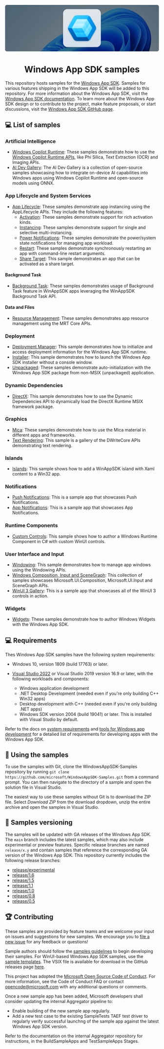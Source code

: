 <p align="center">
  <a href="https://aka.ms/winappsdk">
    <img src="./docs/images/header.png" alt="Windows App SDK Banner" />
  </a>
</p>

<h1 align="center">Windows App SDK samples</h1>


This repository hosts samples for the [Windows App SDK](https://github.com/microsoft/WindowsAppSDK). Samples for various features shipping in the Windows App SDK will be added to this repository. For more information about the Windows App SDK, visit the [Windows App SDK documentation](https://docs.microsoft.com/windows/apps/windows-app-sdk/). To learn more about the Windows App SDK design or to contribute to the project, make feature proposals, or start discussions, visit the [Windows App SDK GitHub page](https://github.com/microsoft/WindowsAppSDK).

## 💻 List of samples

### Artificial Intelligence
- [Windows Copilot Runtime](Samples/WindowsCopilotRuntime/): These samples demonstrate how to use the [Windows Copilot Runtime APIs](https://learn.microsoft.com/windows/ai/apis/), like Phi Silica, Text Extraction (OCR) and Imaging APIs.
- [AI Dev Gallery](https://github.com/microsoft/ai-dev-gallery): The AI Dev Gallery is a collection of open-source samples showcasing how to integrate on-device AI capabilities into Windows apps using Windows Copilot Runtime and open-source models using ONNX.

### App Lifecycle and System Services
- [App Lifecycle](Samples/AppLifecycle): These samples demonstrate app instancing using the AppLifecycle APIs. They include the following features:
    - [Activation](Samples/AppLifecycle/Activation): These samples demonstrate support for rich activation kinds.
    - [Instancing](Samples/AppLifecycle/Instancing): These samples demonstrate support for single and selective multi-instancing.
    - [Power Notifications](Samples/AppLifecycle/StateNotifications): These samples demonstrate the power/system state notifications for managing app workload.
    - [Restart](Samples/AppLifecycle/Restart): These samples demonstrate synchronously restarting an app with command-line restart arguments.
    - [Share Target](Samples\AppLifecycle\ShareTarget\WinUI-CS-ShareTargetSampleApp): This sample demonstrates an app that can be activated as a share target.

#### Background Task
- [Background Task](Samples/BackgroundTask): These samples demonstrates usage of Background Task feature in WinAppSDK apps leveraging the WinAppSDK Background Task API.

#### Data and Files
- [Resource Management](Samples/ResourceManagement): These samples demonstrates app resource management using the MRT Core APIs.

### Deployment
- [Deployment Manager](Samples/DeploymentManager): This sample demonstrates how to initialize and access deployment information for the Windows App SDK runtime.
- [Installer](Samples/Installer): This sample demonstrates how to launch the Windows App SDK installer without a console window.
- [Unpackaged](Samples/Unpackaged): These samples demonstrate auto-initialization with the Windows App SDK package from non-MSIX (unpackaged) application.

### Dynamic Dependencies
- [DirectX](DynamicDependenciesSample/DynamicDependencies): This sample demonstrates how to use the Dynamic Dependencies API to dynamically load the DirectX Runtime MSIX framework package.

### Graphics
- [Mica](Samples/Mica): These samples demonstrate how to use the Mica material in different apps and frameworks.
- [Text Rendering](Samples/TextRendering): This sample is a gallery of the DWriteCore APIs demonstrating text rendering.

### Islands
- [Islands](Samples/Islands): This sample shows how to add a WinAppSDK island with Xaml content to a Win32 app.

### Notifications
- [Push Notifications](Samples/Notifications/Push): This is a sample app that showcases Push Notifications.
- [App Notifications](Samples/Notifications/App): This is a sample app that showcases App Notifications.

### Runtime Components
- [Custom Controls](Samples/CustomControls): This sample shows how to author a Windows Runtime Component in C# with custom WinUI controls.

### User Interface and Input

- [Windowing](Samples/Windowing): This sample demonstrates how to manage app windows using the Windowing APIs.
- [Windows Composition, Input and SceneGraph](Samples/SceneGraph): This collection of samples showcases Microsoft.UI.Composition, Microsoft.UI.Input and SceneGraph APIs.
- [WinUI 3 Gallery](https://github.com/microsoft/WinUI-Gallery): This is a sample app that showcases all of the WinUI 3 controls in action.

### Widgets
- [Widgets](Samples/Widgets): These samples demonstrate how to author Windows Widgets with the Windows App SDK.

## 💻 Requirements

Thes Windows App SDK samples have the following system requirements:

- Windows 10, version 1809 (build 17763) or later.

- [Visual Studio 2022](https://visualstudio.microsoft.com/downloads/) or Visual Studio 2019 version 16.9 or later, with the following workloads and components:

    - Windows application development
    - .NET Desktop Development (needed even if you're only building C++ Win32 apps)
    - Desktop development with C++ (needed even if you're only building .NET apps)
    - Windows SDK version 2004 (build 19041) or later. This is installed with Visual Studio by default.

Refer to the docs on [system requirements](https://docs.microsoft.com/windows/apps/windows-app-sdk/system-requirements) and [tools for Windows app development](https://docs.microsoft.com/windows/apps/windows-app-sdk/set-up-your-development-environment) for a detalied list of requirements for developing apps with the Windows App SDK.

## 🚀 Using the samples

To use the samples with Git, clone the WindowsAppSDK-Samples repository by running `git clone https://github.com/microsoft/WindowsAppSDK-Samples.git` from a command prompt. You can then navigate to the directory of a sample and open the solution file in Visual Studio.

The easiest way to use these samples without Git is to download the ZIP file. Select *Download ZIP* from the download dropdown, unzip the entire archive and open the samples in Visual Studio.

## 📄 Samples versioning

The samples will be updated with GA releases of the Windows App SDK. The `main` branch includes the latest samples, which may also include experimental or preview features. Specific release branches are named `release/x.y` and contain samples that reference the corresponding GA version of the Windows App SDK. This repository currently includes the following release branches:

- [release/experimental](https://github.com/microsoft/WindowsAppSDK-Samples/tree/release/experimental)
- [release/1.6](https://github.com/microsoft/WindowsAppSDK-Samples/tree/release/1.6-stable)
- [release/1.5](https://github.com/microsoft/WindowsAppSDK-Samples/tree/release/1.5-stable)
- [release/1.1](https://github.com/microsoft/WindowsAppSDK-Samples/tree/release/1.1)
- [release/1.0](https://github.com/microsoft/WindowsAppSDK-Samples/tree/release/1.0)
- [release/0.8](https://github.com/microsoft/WindowsAppSDK-Samples/tree/release/0.8)
- [release/0.5](https://github.com/microsoft/WindowsAppSDK-Samples/tree/release/0.5)

## 🏆 Contributing

These samples are provided by feature teams and we welcome your input on issues and suggestions for new samples. We encourage you to [file a new issue](https://github.com/microsoft/WindowsAppSDK-Samples/issues/new) for any feedback or questions!

Sample authors should follow the [samples guidelines](docs/samples-guidelines.md) to begin developing their samples. For WinUI-based Windows App SDK samples, use the [sample templates](Templates/README.md). The VSIX file is available for download in the GitHub releases page [here](https://github.com/microsoft/WindowsAppSDK-Samples/releases).

This project has adopted the [Microsoft Open Source Code of Conduct](https://opensource.microsoft.com/codeofconduct/). For more information, see the Code of Conduct FAQ or contact opencode@microsoft.com with any additional questions or comments.

Once a new sample app has been added, Microsoft developers shall consider updating the internal Aggregator pipeline to:
- Enable building of the new sample app regularly.
- Add a new test case to the existing SampleTests TAEF test driver to regularly verify successful launchng of the sample app against the latest Windows App SDK version.

Refer to the documentation on the internal Aggregator repository for instructions, in the BuildSampleApps and TestSampleApps Stages.
